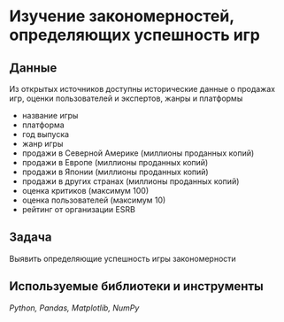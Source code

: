# Изучение закономерностей, определяющих успешность игр

## Данные
Из открытых источников доступны исторические данные о продажах игр, оценки пользователей и экспертов, жанры и платформы

* название игры
* платформа
* год выпуска
* жанр игры
* продажи в Северной Америке (миллионы проданных копий)
* продажи в Европе (миллионы проданных копий)
* продажи в Японии (миллионы проданных копий)
* продажи в других странах (миллионы проданных копий)
* оценка критиков (максимум 100)
* оценка пользователей (максимум 10)
* рейтинг от организации ESRB

## Задача
Выявить определяющие успешность игры закономерности

## Используемые библиотеки и инструменты
*Python, Pandas, Matplotlib, NumPy*
